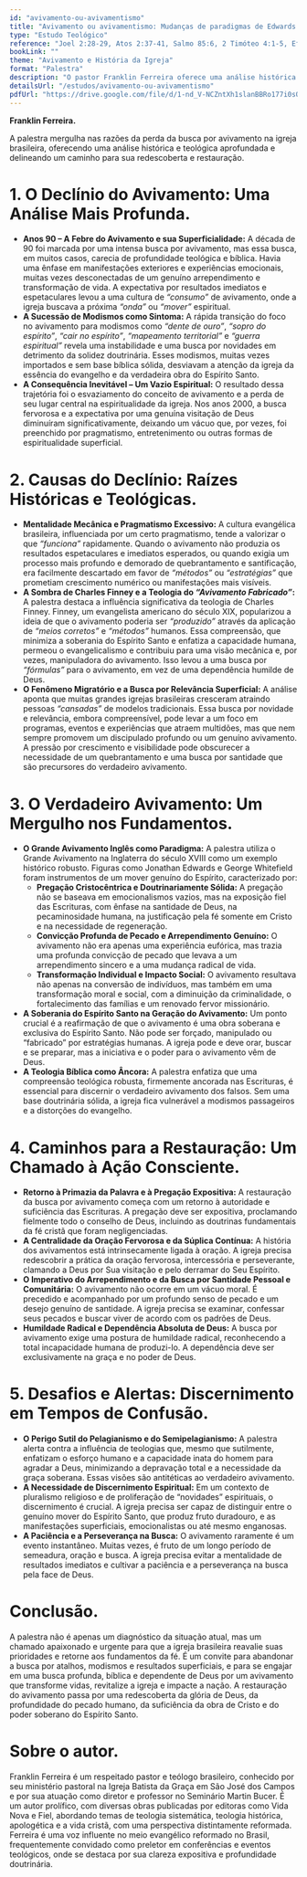 ```yaml
---
id: "avivamento-ou-avivamentismo"
title: "Avivamento ou avivamentismo: Mudanças de paradigmas de Edwards e Wesley a Charles Finney"
type: "Estudo Teológico"
reference: "Joel 2:28-29, Atos 2:37-41, Salmo 85:6, 2 Timóteo 4:1-5, Efésios 2:8-9, Isaías 61:1, Amós 4-5"
bookLink: ""
theme: "Avivamento e História da Igreja"
format: "Palestra"
description: "O pastor Franklin Ferreira oferece uma análise histórica e teológica aprofundada sobre o declínio da busca por avivamento genuíno na igreja, especialmente no contexto brasileiro. Ele contrasta os paradigmas de avivamento de figuras como Jonathan Edwards e John Wesley, que enfatizavam a soberania de Deus e a profundidade da obra do Espírito, com a influência posterior de Charles Finney, que introduziu uma abordagem mais mecânica e pragmática. A palestra explora as causas dessa mudança, os perigos do 'avivamentismo' superficial e propõe um retorno aos fundamentos bíblicos – pregação fiel, arrependimento, oração e a soberania do Espírito Santo – como o caminho para a restauração da verdadeira busca por avivamento."
detailsUrl: "/estudos/avivamento-ou-avivamentismo"
pdfUrl: "https://drive.google.com/file/d/1-nd_V-NCZntXh1slanBBRo177i0sOarG/view?usp=drive_link"
---
```

**Franklin Ferreira.**

A palestra mergulha nas razões da perda da busca por avivamento na igreja brasileira, oferecendo uma análise histórica e teológica aprofundada e delineando um caminho para sua redescoberta e restauração.

# 1\. O Declínio do Avivamento: Uma Análise Mais Profunda.

* **Anos 90 – A Febre do Avivamento e sua Superficialidade:** A década de 90 foi marcada por uma intensa busca por avivamento, mas essa busca, em muitos casos, carecia de profundidade teológica e bíblica. Havia uma ênfase em manifestações exteriores e experiências emocionais, muitas vezes desconectadas de um genuíno arrependimento e transformação de vida. A expectativa por resultados imediatos e espetaculares levou a uma cultura de *“consumo”* de avivamento, onde a igreja buscava a próxima *“onda”* ou *“mover”* espiritual.  
* **A Sucessão de Modismos como Sintoma:** A rápida transição do foco no avivamento para modismos como *“dente de ouro”*, *“sopro do espírito”*, *“cair no espírito”*, *“mapeamento territorial”* e *“guerra espiritual”* revela uma instabilidade e uma busca por novidades em detrimento da solidez doutrinária. Esses modismos, muitas vezes importados e sem base bíblica sólida, desviavam a atenção da igreja da essência do evangelho e da verdadeira obra do Espírito Santo.  
* **A Consequência Inevitável – Um Vazio Espiritual:** O resultado dessa trajetória foi o esvaziamento do conceito de avivamento e a perda de seu lugar central na espiritualidade da igreja. Nos anos 2000, a busca fervorosa e a expectativa por uma genuína visitação de Deus diminuíram significativamente, deixando um vácuo que, por vezes, foi preenchido por pragmatismo, entretenimento ou outras formas de espiritualidade superficial.

# 2\. Causas do Declínio: Raízes Históricas e Teológicas.

* **Mentalidade Mecânica e Pragmatismo Excessivo:** A cultura evangélica brasileira, influenciada por um certo pragmatismo, tende a valorizar o que *“funciona”* rapidamente. Quando o avivamento não produzia os resultados espetaculares e imediatos esperados, ou quando exigia um processo mais profundo e demorado de quebrantamento e santificação, era facilmente descartado em favor de *“métodos”* ou *“estratégias”* que prometiam crescimento numérico ou manifestações mais visíveis.  
* **A Sombra de Charles Finney e a Teologia do *“Avivamento Fabricado”*:** A palestra destaca a influência significativa da teologia de Charles Finney. Finney, um evangelista americano do século XIX, popularizou a ideia de que o avivamento poderia ser *“produzido”* através da aplicação de *“meios corretos”* e *“métodos”* humanos. Essa compreensão, que minimiza a soberania do Espírito Santo e enfatiza a capacidade humana, permeou o evangelicalismo e contribuiu para uma visão mecânica e, por vezes, manipuladora do avivamento. Isso levou a uma busca por *“fórmulas”* para o avivamento, em vez de uma dependência humilde de Deus.  
* **O Fenômeno Migratório e a Busca por Relevância Superficial:** A análise aponta que muitas grandes igrejas brasileiras cresceram atraindo pessoas *“cansadas”* de modelos tradicionais. Essa busca por novidade e relevância, embora compreensível, pode levar a um foco em programas, eventos e experiências que atraem multidões, mas que nem sempre promovem um discipulado profundo ou um genuíno avivamento. A pressão por crescimento e visibilidade pode obscurecer a necessidade de um quebrantamento e uma busca por santidade que são precursores do verdadeiro avivamento.

# 3\. O Verdadeiro Avivamento: Um Mergulho nos Fundamentos.

* **O Grande Avivamento Inglês como Paradigma:** A palestra utiliza o Grande Avivamento na Inglaterra do século XVIII como um exemplo histórico robusto. Figuras como Jonathan Edwards e George Whitefield foram instrumentos de um mover genuíno do Espírito, caracterizado por:  
  * **Pregação Cristocêntrica e Doutrinariamente Sólida:** A pregação não se baseava em emocionalismos vazios, mas na exposição fiel das Escrituras, com ênfase na santidade de Deus, na pecaminosidade humana, na justificação pela fé somente em Cristo e na necessidade de regeneração.  
  * **Convicção Profunda de Pecado e Arrependimento Genuíno:** O avivamento não era apenas uma experiência eufórica, mas trazia uma profunda convicção de pecado que levava a um arrependimento sincero e a uma mudança radical de vida.  
  * **Transformação Individual e Impacto Social:** O avivamento resultava não apenas na conversão de indivíduos, mas também em uma transformação moral e social, com a diminuição da criminalidade, o fortalecimento das famílias e um renovado fervor missionário.  
* **A Soberania do Espírito Santo na Geração do Avivamento:** Um ponto crucial é a reafirmação de que o avivamento é uma obra soberana e exclusiva do Espírito Santo. Não pode ser forçado, manipulado ou “fabricado” por estratégias humanas. A igreja pode e deve orar, buscar e se preparar, mas a iniciativa e o poder para o avivamento vêm de Deus.  
* **A Teologia Bíblica como Âncora:** A palestra enfatiza que uma compreensão teológica robusta, firmemente ancorada nas Escrituras, é essencial para discernir o verdadeiro avivamento dos falsos. Sem uma base doutrinária sólida, a igreja fica vulnerável a modismos passageiros e a distorções do evangelho.

# 4\. Caminhos para a Restauração: Um Chamado à Ação Consciente.

* **Retorno à Primazia da Palavra e à Pregação Expositiva:** A restauração da busca por avivamento começa com um retorno à autoridade e suficiência das Escrituras. A pregação deve ser expositiva, proclamando fielmente todo o conselho de Deus, incluindo as doutrinas fundamentais da fé cristã que foram negligenciadas.  
* **A Centralidade da Oração Fervorosa e da Súplica Contínua:** A história dos avivamentos está intrinsecamente ligada à oração. A igreja precisa redescobrir a prática da oração fervorosa, intercessória e perseverante, clamando a Deus por Sua visitação e pelo derramar do Seu Espírito.  
* **O Imperativo do Arrependimento e da Busca por Santidade Pessoal e Comunitária:** O avivamento não ocorre em um vácuo moral. É precedido e acompanhado por um profundo senso de pecado e um desejo genuíno de santidade. A igreja precisa se examinar, confessar seus pecados e buscar viver de acordo com os padrões de Deus.  
* **Humildade Radical e Dependência Absoluta de Deus:** A busca por avivamento exige uma postura de humildade radical, reconhecendo a total incapacidade humana de produzi-lo. A dependência deve ser exclusivamente na graça e no poder de Deus.

# 5\. Desafios e Alertas: Discernimento em Tempos de Confusão.

* **O Perigo Sutil do Pelagianismo e do Semipelagianismo:** A palestra alerta contra a influência de teologias que, mesmo que sutilmente, enfatizam o esforço humano e a capacidade inata do homem para agradar a Deus, minimizando a depravação total e a necessidade da graça soberana. Essas visões são antitéticas ao verdadeiro avivamento.  
* **A Necessidade de Discernimento Espiritual:** Em um contexto de pluralismo religioso e de proliferação de “novidades” espirituais, o discernimento é crucial. A igreja precisa ser capaz de distinguir entre o genuíno mover do Espírito Santo, que produz fruto duradouro, e as manifestações superficiais, emocionalistas ou até mesmo enganosas.  
* **A Paciência e a Perseverança na Busca:** O avivamento raramente é um evento instantâneo. Muitas vezes, é fruto de um longo período de semeadura, oração e busca. A igreja precisa evitar a mentalidade de resultados imediatos e cultivar a paciência e a perseverança na busca pela face de Deus.

# Conclusão.

A palestra não é apenas um diagnóstico da situação atual, mas um chamado apaixonado e urgente para que a igreja brasileira reavalie suas prioridades e retorne aos fundamentos da fé. É um convite para abandonar a busca por atalhos, modismos e resultados superficiais, e para se engajar em uma busca profunda, bíblica e dependente de Deus por um avivamento que transforme vidas, revitalize a igreja e impacte a nação. A restauração do avivamento passa por uma redescoberta da glória de Deus, da profundidade do pecado humano, da suficiência da obra de Cristo e do poder soberano do Espírito Santo.

# Sobre o autor.

Franklin Ferreira é um respeitado pastor e teólogo brasileiro, conhecido por seu ministério pastoral na Igreja Batista da Graça em São José dos Campos e por sua atuação como diretor e professor no Seminário Martin Bucer. É um autor prolífico, com diversas obras publicadas por editoras como Vida Nova e Fiel, abordando temas de teologia sistemática, teologia histórica, apologética e a vida cristã, com uma perspectiva distintamente reformada. Ferreira é uma voz influente no meio evangélico reformado no Brasil, frequentemente convidado como preletor em conferências e eventos teológicos, onde se destaca por sua clareza expositiva e profundidade doutrinária.